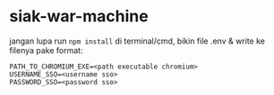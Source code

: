 # siak-war-machine
jangan lupa run `npm install` di terminal/cmd, bikin file .env & write ke filenya pake format:

```dotenv
PATH_TO_CHROMIUM_EXE=<path executable chromium>
USERNAME_SSO=<username sso>
PASSWORD_SSO=<password sso>
```